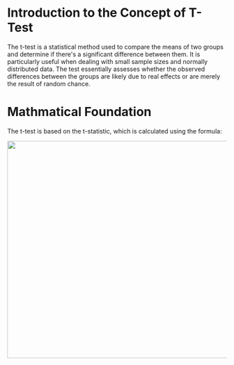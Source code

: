 # Introduction to the Concept of T-Test

The t-test is a statistical method used to compare the means of two groups and determine if there's a significant difference between them. 
It is particularly useful when dealing with small sample sizes and normally distributed data.
The test essentially assesses whether the observed differences between the groups are likely due to real effects or are merely the result of random chance.

# Mathmatical Foundation

The t-test is based on the t-statistic, which is calculated using the formula:

<img src="https://miro.medium.com/v2/resize:fit:1400/1*YXr3MuM8cUOYjoyBv9ocZg.png" width="700" height="500">
